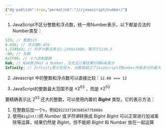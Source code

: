 ```yaml
---
{"dg-publish":true,"permalink":"///javascript/number/"}
---
```


1. JavaScript不区分整数和浮点数，统一用Number表示，以下都是合法的Number类型：
```js
123; // 整数123
0.456; // 浮点数0.456
1.2345e3; // 科学计数法表示1.2345x1000，等同于1234.5
-99; // 负数
0xff00; // 十六进制整数
NaN; // NaN表示Not a Number，当无法计算结果时用NaN表示
Infinity; // Infinity表示无限大，当数值超过了JavaScript的Number所能表示的最大值时，就表示为Infinity
```

2. Javascript 中的整数和浮点数可以直接比较：`12.00 === 12`

3. JavaScript的整数最大范围不是 $±2^{63}$ ，而是 $±2^{53}$

要精确表示比 $2^{53}$ 还大的整数，可以使用内置的 ***BigInt*** 类型，它的表示方法：
1. 在整数后加一个`n`，例如`9223372036854775808n`
2. 使用`BigInt()`把 *Number* 或*字符串*转换成 *BigInt*
*BigInt* 可以正常进行加减乘除等运算，结果仍然是 *BigInt*，但不能把 *BigInt* 和 Number 放在一起运算